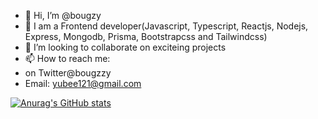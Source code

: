- 👋 Hi, I’m @bougzy
- 👀 I am a Frontend developer(Javascript, Typescript, Reactjs, Nodejs, Express, Mongodb, Prisma, Bootstrapcss and Tailwindcss)
- 💞️ I’m looking to collaborate on exciteing projects
- 📫 How to reach me:
- on Twitter@bougzzy
- Email: yubee121@gmail.com

<!---
bougzy/bougzy is a ✨ special ✨ repository because its `README.md` (this file) appears on your GitHub profile.
You can click the Preview link to take a look at your changes.
--->

[![Anurag's GitHub stats](https://github-readme-stats.vercel.app/api?username=bougzy )](https://github.com/anuraghazra/github-readme-stats)
